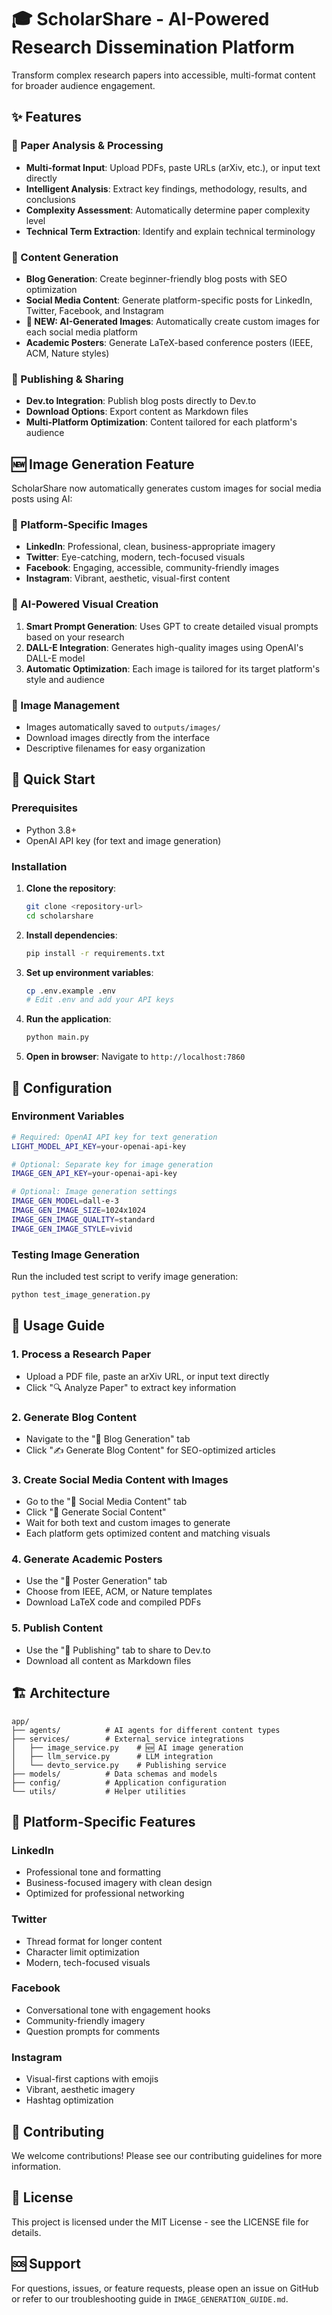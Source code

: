 # 🎓 ScholarShare - AI-Powered Research Dissemination Platform

Transform complex research papers into accessible, multi-format content for broader audience engagement.

## ✨ Features

### 📄 Paper Analysis & Processing
- **Multi-format Input**: Upload PDFs, paste URLs (arXiv, etc.), or input text directly
- **Intelligent Analysis**: Extract key findings, methodology, results, and conclusions
- **Complexity Assessment**: Automatically determine paper complexity level
- **Technical Term Extraction**: Identify and explain technical terminology

### 📝 Content Generation
- **Blog Generation**: Create beginner-friendly blog posts with SEO optimization
- **Social Media Content**: Generate platform-specific posts for LinkedIn, Twitter, Facebook, and Instagram
- **🎨 NEW: AI-Generated Images**: Automatically create custom images for each social media platform
- **Academic Posters**: Generate LaTeX-based conference posters (IEEE, ACM, Nature styles)

### 🚀 Publishing & Sharing
- **Dev.to Integration**: Publish blog posts directly to Dev.to
- **Download Options**: Export content as Markdown files
- **Multi-Platform Optimization**: Content tailored for each platform's audience

## 🆕 Image Generation Feature

ScholarShare now automatically generates custom images for social media posts using AI:

### 🎨 Platform-Specific Images
- **LinkedIn**: Professional, clean, business-appropriate imagery
- **Twitter**: Eye-catching, modern, tech-focused visuals  
- **Facebook**: Engaging, accessible, community-friendly images
- **Instagram**: Vibrant, aesthetic, visual-first content

### 🤖 AI-Powered Visual Creation
1. **Smart Prompt Generation**: Uses GPT to create detailed visual prompts based on your research
2. **DALL-E Integration**: Generates high-quality images using OpenAI's DALL-E model
3. **Automatic Optimization**: Each image is tailored for its target platform's style and audience

### 📁 Image Management
- Images automatically saved to `outputs/images/`
- Download images directly from the interface
- Descriptive filenames for easy organization

## 🚀 Quick Start

### Prerequisites
- Python 3.8+
- OpenAI API key (for text and image generation)

### Installation

1. **Clone the repository**:
   ```bash
   git clone <repository-url>
   cd scholarshare
   ```

2. **Install dependencies**:
   ```bash
   pip install -r requirements.txt
   ```

3. **Set up environment variables**:
   ```bash
   cp .env.example .env
   # Edit .env and add your API keys
   ```

4. **Run the application**:
   ```bash
   python main.py
   ```

5. **Open in browser**: Navigate to `http://localhost:7860`

## 🔧 Configuration

### Environment Variables
```bash
# Required: OpenAI API key for text generation
LIGHT_MODEL_API_KEY=your-openai-api-key

# Optional: Separate key for image generation
IMAGE_GEN_API_KEY=your-openai-api-key

# Optional: Image generation settings
IMAGE_GEN_MODEL=dall-e-3
IMAGE_GEN_IMAGE_SIZE=1024x1024
IMAGE_GEN_IMAGE_QUALITY=standard
IMAGE_GEN_IMAGE_STYLE=vivid
```

### Testing Image Generation
Run the included test script to verify image generation:
```bash
python test_image_generation.py
```

## 📖 Usage Guide

### 1. Process a Research Paper
- Upload a PDF file, paste an arXiv URL, or input text directly
- Click "🔍 Analyze Paper" to extract key information

### 2. Generate Blog Content
- Navigate to the "📝 Blog Generation" tab
- Click "✍️ Generate Blog Content" for SEO-optimized articles

### 3. Create Social Media Content with Images
- Go to the "📱 Social Media Content" tab
- Click "📱 Generate Social Content"
- Wait for both text and custom images to generate
- Each platform gets optimized content and matching visuals

### 4. Generate Academic Posters
- Use the "🎨 Poster Generation" tab
- Choose from IEEE, ACM, or Nature templates
- Download LaTeX code and compiled PDFs

### 5. Publish Content
- Use the "🚀 Publishing" tab to share to Dev.to
- Download all content as Markdown files

## 🏗️ Architecture

```
app/
├── agents/          # AI agents for different content types
├── services/        # External service integrations
│   ├── image_service.py    # 🆕 AI image generation
│   ├── llm_service.py      # LLM integration
│   └── devto_service.py    # Publishing service
├── models/          # Data schemas and models
├── config/          # Application configuration
└── utils/           # Helper utilities
```

## 🎯 Platform-Specific Features

### LinkedIn
- Professional tone and formatting
- Business-focused imagery with clean design
- Optimized for professional networking

### Twitter
- Thread format for longer content
- Character limit optimization
- Modern, tech-focused visuals

### Facebook
- Conversational tone with engagement hooks
- Community-friendly imagery
- Question prompts for comments

### Instagram
- Visual-first captions with emojis
- Vibrant, aesthetic imagery
- Hashtag optimization

## 🤝 Contributing

We welcome contributions! Please see our contributing guidelines for more information.

## 📄 License

This project is licensed under the MIT License - see the LICENSE file for details.

## 🆘 Support

For questions, issues, or feature requests, please open an issue on GitHub or refer to our troubleshooting guide in `IMAGE_GENERATION_GUIDE.md`.
